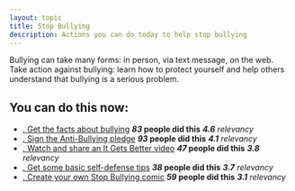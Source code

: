 ```yaml
---
layout: topic
title: Stop Bullying
description: Actions you can do today to help stop bullying
---
```


Bullying can take many forms: in person, via text message, on the web. Take action against bullying: learn how to protect yourself and help others understand that bullying is a serious problem.


## You can do this now:

* [_._ Get the facts about bullying](http://www.stopbullying.gov/) __*83* people did this__ _**4.6** relevancy_
* [_._ Sign the Anti-Bullying pledge](http://www.drphil.com/page/students/) __*93* people did this__ _**4.1** relevancy_
* [_._ Watch and share an It Gets Better video](http://www.itgetsbetter.org)    __*47* people did this__ _**3.8** relevancy_
* [_._ Get some basic self-defense tips](http://lifehacker.com/5825528/basic-self+defense-moves-anyone-can-do-and-everyone-should-know_)  __*38* people did this__ _**3.7** relevancy_
* [_._ Create your own Stop Bullying comic](http://stopbullying.bitstrips.com/challenge/) __*59* people did this__ _**3.1** relevancy_

